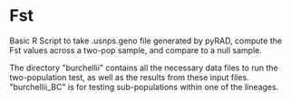 # Fst
Basic R Script to take .usnps.geno file generated by pyRAD, compute the Fst values across a two-pop sample, and compare to a null sample.

The directory "burchellii" contains all the necessary data files to run the two-population test, as well as the results from these input files. "burchellii_BC" is for testing sub-populations within one of the lineages. 